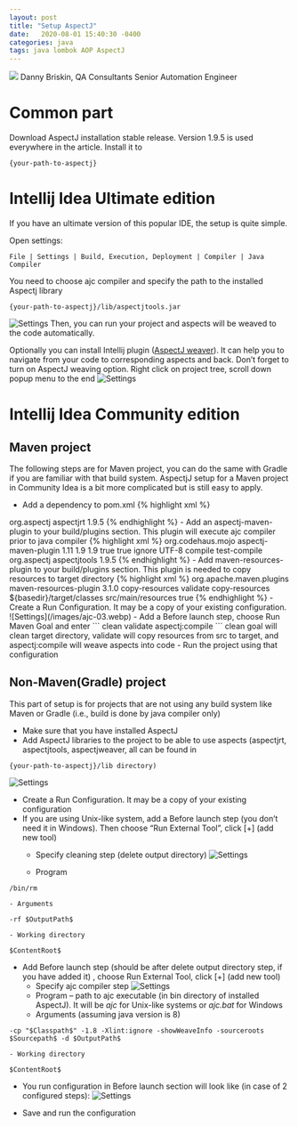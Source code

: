 ```yaml
---
layout: post
title: "Setup AspectJ"
date:   2020-08-01 15:40:30 -0400
categories: java
tags: java lombok AOP AspectJ
---
```

![](/images/setup_aspectj.jpg)
Danny Briskin, QA Consultants Senior Automation Engineer

# Common part
Download AspectJ installation stable release. Version 1.9.5 is used everywhere in the article. Install it to 
```
{your-path-to-aspectj}
```

# Intellij Idea Ultimate edition
If you have an ultimate version of this popular IDE, the setup is quite simple.

Open settings:
```
File | Settings | Build, Execution, Deployment | Compiler | Java Compiler
```
You need to choose ajc compiler and specify the path to the installed Aspectj library
```
{your-path-to-aspectj}/lib/aspectjtools.jar
```
![Settings](/images/ajc-01.webp)
Then, you can run your project and aspects will be weaved to the code automatically.

Optionally you can install Intellij plugin ([AspectJ weaver](https://plugins.jetbrains.com/plugin/1127-aspectj-weaver/)). It can help you to navigate from your code to corresponding aspects and back. Don’t forget to turn on AspectJ weaving option. Right click on project tree, scroll down popup menu to the end
![Settings](/images/ajc-02.webp)

# Intellij Idea Community edition
## Maven project

The following steps are for Maven project, you can do the same with Gradle if you are familiar with that build system.
AspectjJ setup for a Maven project in Community Idea is a bit more complicated but is still easy to apply.

- Add a dependency to pom.xml 
{% highlight xml %}
<dependency>
    <groupId>org.aspectj</groupId>
    <artifactId>aspectjrt</artifactId>
    <version>1.9.5</version>
</dependency> 
{% endhighlight %}
- Add an aspectj-maven-plugin to your build/plugins section. This plugin will execute ajc compiler prior to java compiler 
{% highlight xml %}
<plugin>
    <groupId>org.codehaus.mojo</groupId>
    <artifactId>aspectj-maven-plugin</artifactId>
    <version>1.11</version>
    <configuration>
        <!--check your Java version! -->
        <complianceLevel>1.9</complianceLevel>
        <source>1.9</source>
        <showWeaveInfo>true</showWeaveInfo>
        <verbose>true</verbose>
        <Xlint>ignore</Xlint>
        <encoding>UTF-8</encoding>
    </configuration>
    <executions>
        <execution>
            <goals>
                <goal>compile</goal>
                <goal>test-compile</goal>
            </goals>
        </execution>
    </executions>
    <dependencies>
        <dependency>
            <groupId>org.aspectj</groupId>
            <artifactId>aspectjtools</artifactId>
            <version>1.9.5</version>
        </dependency>
    </dependencies>
</plugin> 
{% endhighlight %}
- Add maven-resources-plugin to your build/plugins section. This plugin is needed to copy resources to target directory 
{% highlight xml %}
<plugin>
    <groupId>org.apache.maven.plugins</groupId>
    <artifactId>maven-resources-plugin</artifactId>
    <version>3.1.0</version>
    <executions>
        <execution>
            <id>copy-resources</id>
            <!-- here the phase you need -->
            <phase>validate</phase>
            <goals>
                <goal>copy-resources</goal>
            </goals>
            <configuration>
                <outputDirectory>${basedir}/target/classes</outputDirectory>
                <resources>
                    <resource>
                        <directory>src/main/resources</directory>
                        <filtering>true</filtering>
                    </resource>
                </resources>
            </configuration>
        </execution>
    </executions>
 </plugin>
{% endhighlight %}
- Create a Run Configuration. It may be a copy of your existing configuration.
![Settings](/images/ajc-03.webp)
- Add a Before launch step, choose Run Maven Goal and enter
```
clean validate aspectj:compile
```
clean goal will clean target directory, validate will copy resources from src to target, and aspectj:compile will weave aspects into code
- Run the project using that configuration

## Non-Maven(Gradle) project
This part of setup is for projects that are not using any build system like Maven or Gradle (i.e., build is done by java compiler only)
- Make sure that you have installed AspectJ
- Add AspectJ libraries to the project to be able to use aspects (aspectjrt, aspectjtools, aspectjweaver, all can be found in 
```
{your-path-to-aspectj}/lib directory)
```
![Settings](/images/ajc-09.webp)
- Create a Run Configuration. It may be a copy of your existing configuration
- If you are using Unix-like system, add a Before launch step (you don’t need it in Windows). Then choose “Run External Tool”, click [+] (add new tool)
    - Specify cleaning step (delete output directory)
![Settings](/images/ajc-07.webp)

    - Program
```
/bin/rm
```
    - Arguments
```
-rf $OutputPath$
```
    - Working directory 
```
$ContentRoot$
```
- Add Before launch step (should be after delete output directory step, if you have added it) , choose Run External Tool, click [+] (add new tool)
    - Specify ajc compiler step
![Settings](/images/ajc-08.webp)
    - Program – path to ajc executable (in bin directory of installed AspectJ). It will be *ajc* for Unix-like systems or *ajc.bat* for Windows   
    - Arguments (assuming java version is 8)
```
-cp "$Classpath$" -1.8 -Xlint:ignore -showWeaveInfo -sourceroots $Sourcepath$ -d $OutputPath$
```
    - Working directory 
```
$ContentRoot$
```

- You run configuration in Before launch section will look like (in case of 2 configured steps):
![Settings](/images/ajc-06.webp)

- Save and run the configuration

